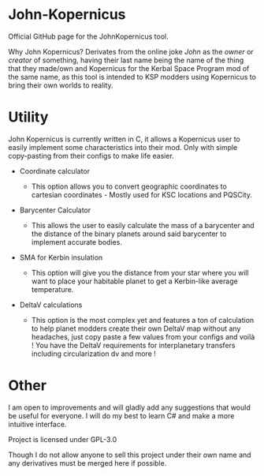 # John-Kopernicus
Official GitHub page for the JohnKopernicus tool.

Why John Kopernicus? Derivates from the online joke *John* as the *owner* or *creator* of something, having their last name being the name of the thing that they made/own and Kopernicus for the Kerbal Space Program mod of the same name, as this tool is intended to KSP modders using Kopernicus to bring their own worlds to reality.


# Utility
John Kopernicus is currently written in C, it allows a Kopernicus user to easily implement some characteristics into their mod. Only with simple copy-pasting from their configs to make life easier.

- Coordinate calculator
  - This option allows you to convert geographic coordinates to cartesian coordinates - Mostly used for KSC locations and PQSCity.
  
- Barycenter Calculator
  - This allows the user to easily calculate the mass of a barycenter and the distance of the binary planets around said barycenter to implement accurate bodies.
 
- SMA for Kerbin insulation
  - This option will give you the distance from your star where you will want to place your habitable planet to get a Kerbin-like average temperature.
 
- DeltaV calculations
  - This option is the most complex yet and features a ton of calculation to help planet modders create their own DeltaV map without any headaches, just copy paste a few values from your configs and voilà ! You have the DeltaV requirements for interplanetary transfers including circularization dv and more !


# Other

I am open to improvements and will gladly add any suggestions that would be useful for everyone. I will do my best to learn C# and make a more intuitive interface.

Project is licensed under GPL-3.0

Though I do not allow anyone to sell this project under their own name and any derivatives must be merged here if possible.
